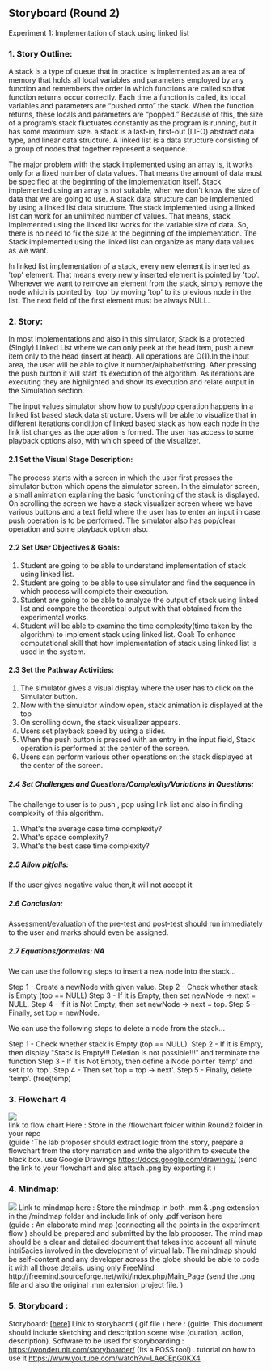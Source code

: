 ## Storyboard (Round 2)

Experiment 1: Implementation of stack using linked list

### 1. Story Outline:
A stack is a type of queue that in practice is implemented as an area of memory that holds all local variables and parameters employed by any function and remembers the order in which functions are called so that function returns occur correctly. Each time a function is called, its local variables and parameters are “pushed onto” the stack. When the function returns, these locals and parameters are “popped.” Because of this, the size of a program’s stack fluctuates constantly as the program is running, but it has some maximum size. a stack is a last-in, first-out (LIFO) abstract data type, and linear data structure. A linked list is a data structure consisting of a group of nodes that together represent a sequence.

The major problem with the stack implemented using an array is, it works only for a fixed number of data values. That means the amount of data must be specified at the beginning of the implementation itself. Stack implemented using an array is not suitable, when we don't know the size of data that we are going to use. A stack data structure can be implemented by using a linked list data structure. The stack implemented using a linked list can work for an unlimited number of values. That means, stack implemented using the linked list works for the variable size of data. So, there is no need to fix the size at the beginning of the implementation. The Stack implemented using the linked list can organize as many data values as we want.

In linked list implementation of a stack, every new element is inserted as 'top' element. That means every newly inserted element is pointed by 'top'. Whenever we want to remove an element from the stack, simply remove the node which is pointed by 'top' by moving 'top' to its previous node in the list. The next field of the first element must be always NULL.
### 2. Story:

In most implementations and also in this simulator, Stack is a protected (Singly) Linked List where we can only peek at the head item, push a new item only to the head (insert at head). All operations are O(1).In the input area, the user will be able to give it number/alphabet/string. After pressing the push button it will start its execution of the algorithm. As iterations are executing they are highlighted and show its execution and relate output in the Simulation section.

The input values simulator show how to push/pop operation happens in a linked list based stack data structure. Users will be able to visualize that in different iterations condition of linked based stack as how each node in the link list changes as the operation is formed. The user has access to some playback options also, with which speed of the visualizer.

#### 2.1 Set the Visual Stage Description:

The process starts with a screen in which the user first presses the simulator button which opens the simulator screen. In the simulator screen, a small animation explaining the basic functioning of the stack is displayed. On scrolling the screen we have a stack visualizer screen where we have various buttons and a text field where the user has to enter an input in case push operation is to be performed. The simulator also has pop/clear operation and some playback option also.


#### 2.2 Set User Objectives & Goals:

1. Student are going to be able to understand implementation of stack using linked list.
2. Student are going to be able to use simulator and find the sequence in which process will complete their
execution.
3. Student are going to be able to analyze the output of stack using linked list and compare the theoretical
output with that obtained from the experimental works.
4. Student will be able to examine the time complexity(time taken by the algorithm) to
implement stack using linked list.
Goal: To enhance computational skill that how implementation of stack using linked list is used in the system.

#### 2.3 Set the Pathway Activities:

1. The simulator gives a visual display where the user has to click on the Simulator button.
2. Now with the simulator window open, stack animation is displayed at the top
3. On scrolling down, the stack visualizer appears. 
4. Users set playback speed by using a slider.
5. When the push button is pressed with an entry in the input field, Stack operation is performed at the center of the screen.
6. Users can perform various other operations on the stack displayed at the center of the screen.

##### 2.4 Set Challenges and Questions/Complexity/Variations in Questions:

The challenge to user is to push , pop using link list
and also in finding complexity of this algorithm.
1. What's the average case time complexity?
2. What's space complexity?
3. What's the best case time complexity?

##### 2.5 Allow pitfalls:
If the user gives negative value then,it will not accept it

##### 2.6 Conclusion:
Assessment/evaluation of the pre-test and post-test should run immediately to the user
and marks should even be assigned.

##### 2.7 Equations/formulas: NA
We can use the following steps to insert a new node into the stack...

Step 1 - Create a newNode with given value.
Step 2 - Check whether stack is Empty (top == NULL)
Step 3 - If it is Empty, then set newNode → next = NULL.
Step 4 - If it is Not Empty, then set newNode → next = top.
Step 5 - Finally, set top = newNode.

We can use the following steps to delete a node from the stack...

Step 1 - Check whether stack is Empty (top == NULL).
Step 2 - If it is Empty, then display "Stack is Empty!!! Deletion is not possible!!!" and terminate the function
Step 3 - If it is Not Empty, then define a Node pointer 'temp' and set it to 'top'.
Step 4 - Then set 'top = top → next'.
Step 5 - Finally, delete 'temp'. (free(temp)


### 3. Flowchart 4
<img src="flowchart/flowchart.png"/><br>
link to flow chart Here : Store in the  /flowchart folder within Round2 folder in your repo
<br>
(guide :The lab proposer should extract logic from the story, prepare a flowchart from the story narration and write the algorithm to execute the black box.  use Google Drawings https://docs.google.com/drawings/ (send the link to your flowchart and also attach .png by exporting it )

### 4. Mindmap:
<img src="mindmap/mindmap.png"/>
 Link to mindmap here : Store the mindmap in both .mm & .png extension in the  /mindmap folder and include link of only .pdf verison here
 <br>
 (guide : An elaborate mind map (connecting all the points in the experiment flow ) should be prepared and submitted by the lab proposer. The mind map should be a clear and detailed document that takes into account all minute intri5acies involved in the development of virtual lab. The mindmap should be self-content and any developer across the globe should be able to code it with all those details. using only FreeMind http://freemind.sourceforge.net/wiki/index.php/Main_Page (send the .png file and also the original .mm extension project file. )

### 5. Storyboard :
Storyboard: <a href="Storyboard/carwiper.gif"> [here]</a>
Link to storybaord (.gif file ) here :
(guide: This document should include sketching and description scene wise (duration, action, description). Software to be used for storyboarding : https://wonderunit.com/storyboarder/ (Its a FOSS tool) . tutorial on how to use it https://www.youtube.com/watch?v=LAeCEpG0KX4
